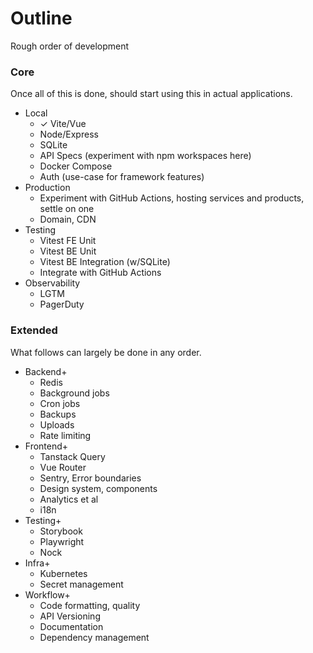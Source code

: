 # Outline

Rough order of development

### Core
Once all of this is done, should start using this in actual applications.

* Local
    * ✓ Vite/Vue
    * Node/Express
    * SQLite
    * API Specs (experiment with npm workspaces here)
    * Docker Compose
    * Auth (use-case for framework features)
* Production
    * Experiment with GitHub Actions, hosting services and products, settle on one
    * Domain, CDN
* Testing
    * Vitest FE Unit
    * Vitest BE Unit
    * Vitest BE Integration (w/SQLite)
    * Integrate with GitHub Actions
* Observability
    * LGTM
    * PagerDuty

### Extended
What follows can largely be done in any order.

* Backend+
    * Redis
    * Background jobs
    * Cron jobs
    * Backups
    * Uploads
    * Rate limiting
* Frontend+
    * Tanstack Query
    * Vue Router
    * Sentry, Error boundaries
    * Design system, components
    * Analytics et al
    * i18n
* Testing+
    * Storybook
    * Playwright
    * Nock
* Infra+
    * Kubernetes
    * Secret management
* Workflow+
    * Code formatting, quality
    * API Versioning
    * Documentation
    * Dependency management
